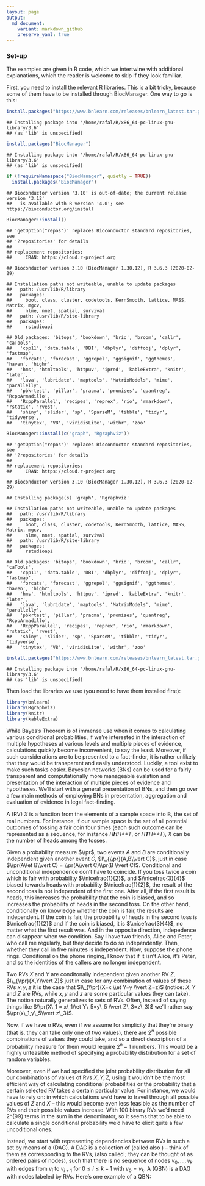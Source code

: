 ```yaml
---
layout: page
output:
  md_document:
    variant: markdown_github
    preserve_yaml: true
---
```


### Set-up

The examples are given in R code, which we intertwine with additional
explanations, which the reader is welcome to skip if they look familiar.

First, you need to install the relevant R libraries. This is a bit
tricky, because some of them have to be installed through BiocManager.
One way to go is this:

``` r
install.packages("https://www.bnlearn.com/releases/bnlearn_latest.tar.gz", repos = NULL, type = "source")
```

    ## Installing package into '/home/rafal/R/x86_64-pc-linux-gnu-library/3.6'
    ## (as 'lib' is unspecified)

``` r
install.packages("BiocManager")
```

    ## Installing package into '/home/rafal/R/x86_64-pc-linux-gnu-library/3.6'
    ## (as 'lib' is unspecified)

``` r
if (!requireNamespace("BiocManager", quietly = TRUE))
  install.packages("BiocManager")
```

    ## Bioconductor version '3.10' is out-of-date; the current release version '3.12'
    ##   is available with R version '4.0'; see https://bioconductor.org/install

``` r
BiocManager::install()
```

    ## 'getOption("repos")' replaces Bioconductor standard repositories, see
    ## '?repositories' for details
    ##
    ## replacement repositories:
    ##     CRAN: https://cloud.r-project.org

    ## Bioconductor version 3.10 (BiocManager 1.30.12), R 3.6.3 (2020-02-29)

    ## Installation paths not writeable, unable to update packages
    ##   path: /usr/lib/R/library
    ##   packages:
    ##     boot, class, cluster, codetools, KernSmooth, lattice, MASS, Matrix, mgcv,
    ##     nlme, nnet, spatial, survival
    ##   path: /usr/lib/R/site-library
    ##   packages:
    ##     rstudioapi

    ## Old packages: 'bitops', 'bookdown', 'brio', 'broom', 'callr', 'caTools',
    ##   'cpp11', 'data.table', 'DBI', 'dbplyr', 'diffobj', 'dplyr', 'fastmap',
    ##   'forcats', 'forecast', 'ggrepel', 'ggsignif', 'ggthemes', 'haven', 'highr',
    ##   'hms', 'htmltools', 'httpuv', 'ipred', 'kableExtra', 'knitr', 'later',
    ##   'lava', 'lubridate', 'maptools', 'MatrixModels', 'mime', 'parallelly',
    ##   'pbkrtest', 'pillar', 'pracma', 'promises', 'quantreg', 'RcppArmadillo',
    ##   'RcppParallel', 'recipes', 'reprex', 'rio', 'rmarkdown', 'rstatix', 'rvest',
    ##   'shiny', 'slider', 'sp', 'SparseM', 'tibble', 'tidyr', 'tidyverse',
    ##   'tinytex', 'V8', 'viridisLite', 'withr', 'zoo'

``` r
BiocManager::install(c("graph", "Rgraphviz"))
```

    ## 'getOption("repos")' replaces Bioconductor standard repositories, see
    ## '?repositories' for details
    ##
    ## replacement repositories:
    ##     CRAN: https://cloud.r-project.org

    ## Bioconductor version 3.10 (BiocManager 1.30.12), R 3.6.3 (2020-02-29)

    ## Installing package(s) 'graph', 'Rgraphviz'

    ## Installation paths not writeable, unable to update packages
    ##   path: /usr/lib/R/library
    ##   packages:
    ##     boot, class, cluster, codetools, KernSmooth, lattice, MASS, Matrix, mgcv,
    ##     nlme, nnet, spatial, survival
    ##   path: /usr/lib/R/site-library
    ##   packages:
    ##     rstudioapi

    ## Old packages: 'bitops', 'bookdown', 'brio', 'broom', 'callr', 'caTools',
    ##   'cpp11', 'data.table', 'DBI', 'dbplyr', 'diffobj', 'dplyr', 'fastmap',
    ##   'forcats', 'forecast', 'ggrepel', 'ggsignif', 'ggthemes', 'haven', 'highr',
    ##   'hms', 'htmltools', 'httpuv', 'ipred', 'kableExtra', 'knitr', 'later',
    ##   'lava', 'lubridate', 'maptools', 'MatrixModels', 'mime', 'parallelly',
    ##   'pbkrtest', 'pillar', 'pracma', 'promises', 'quantreg', 'RcppArmadillo',
    ##   'RcppParallel', 'recipes', 'reprex', 'rio', 'rmarkdown', 'rstatix', 'rvest',
    ##   'shiny', 'slider', 'sp', 'SparseM', 'tibble', 'tidyr', 'tidyverse',
    ##   'tinytex', 'V8', 'viridisLite', 'withr', 'zoo'

``` r
install.packages("https://www.bnlearn.com/releases/bnlearn_latest.tar.gz", repos = NULL, type = "source")
```

    ## Installing package into '/home/rafal/R/x86_64-pc-linux-gnu-library/3.6'
    ## (as 'lib' is unspecified)

Then load the libraries we use (you need to have them installed first):

``` r
library(bnlearn)
library(Rgraphviz)
library(knitr)
library(kableExtra)
```

While Bayes’s Theorem is of immense use when it comes to calculating
various conditional probabilities, if we’re interested in the
interaction of multiple hypotheses at various levels and multiple pieces
of evidence, calculations quickly become inconvenient, to say the least.
Moreover, if such considerations are to be presented to a fact-finder,
it is rather unlikely that they would be transparent and easily
understood. Luckily, a tool exist to make such tasks easier. Bayesian
networks (BNs) can be used for a fairly transparent and computationally
more manageable evalation and presentation of the interaction of
multiple pieces of evidence and hypotheses. We’ll start with a general
presentation of BNs, and then go over a few main methods of employing
BNs in presentation, aggregation and evaluation of evidence in legal
fact-finding.

A (RV) *X* is a function from the elements of a sample space into ℝ, the
set of real numbers. For instance, if our sample space is the set of all
potential outcomes of tossing a fair coin four times (each such outcome
can be represented as a sequence, for instance *H**H**H**T*, or
*H**T**H**T*), *X* can be the number of heads among the tosses.

Given a probability measure $\\pr$, two events *A* and *B* are
conditionally independent given another event *C*,
$I\_{\\pr}(A,B\\vert C)$, just in case
$\\pr(A\\et B\\vert C) = \\pr(A\\vert C)\\pr(B \\vert C)$. Conditional
and unconditional independence don’t have to coincide. If you toss twice
a coin which is fair with probability $\\nicefrac{1}{2}$, and
$\\nicefrac{3}{4}$ biased towards heads with probability
$\\nicefrac{1}{2}$, the result of the second toss is not independent of
the first one. After all, if the first result is heads, this increases
the probability that the coin is biased, and so increases the
probability of heads in the second toss. On the other hand,
conditionally on knowledge whether the coin is fair, the results are
independent. If the coin is fair, the probability of heads in the second
toss is $\\nicefrac{1}{2}$ and if the coin is biased, it is
$\\nicefrac{3}{4}$, no matter what the first result was. And in the
opposite direction, indepedence can disappear when we condition. Say I
have two friends, Alice and Peter, who call me regularly, but they
decide to do so independently. Then, whether they call in five minutes
is independent. Now, suppose the phone rings. Conditional on the phone
ringing, I know that if it isn’t Alice, it’s Peter, and so the
identities of the callers are no longer independent.

Two RVs *X* and *Y* are conditonally independent given another RV *Z*,
$I\_{\\pr}(X,Y\\vert Z)$ just in case for any combination of values of
these RVs *x*, *y*, *z* it is the case that
$I\_{\\pr}(X=x \\et Y=y \\vert Z=z)$ (notice: *X*, *Y* and *Z* are RVs,
while *x*, *y* and *z* are some particular values they can take). The
notion naturally generalizes to sets of RVs. Often, instead of saying
things like $\\pr(X\_1 = x\_1\\et Y\_5=y\_5 \\vert Z\_3=z\_3)$ we’ll
rather say $\\pr(x\_1,y\_5\\vert z\_3)$.

Now, if we have *n* RVs, even if we assume for simplicity that they’re
binary (that is, they can take only one of two values), there are
2<sup>*n*</sup> possible combinations of values they could take, and so
a direct description of a probability measure for them would require
2<sup>*n*</sup> − 1 numbers. This would be a highly unfeasible method of
specifying a probability distribution for a set of random variables.

Moreover, even if we had specified the joint probability distribution
for all our combinations of values of Rvs *X*, *Y*, *Z*, using it
wouldn’t be the most efficient way of calculating conditional
probabilities or the probability that a certain selected RV takes a
certain particular value. For instance, we would have to rely on: in
which calculations we’d have to travel through all possible values of
*Z* and *X* – this would become even less feasible as the number of RVs
and their possible values increase. With 100 binary RVs we’d need 2^{99}
terms in the sum in the denominator, so it seems that to be able to
calculate a single conditional probability we’d have to elicit quite a
few uncoditional ones.

Instead, we start with representing dependencies between RVs in such a
set by means of a (DAG). A DAG is a collection of (called also ) – think
of them as corresponding to the RVs, (also called ; they can be thought
of as ordered pairs of nodes), such that there is no sequence of nodes
*v*<sub>0</sub>, …, *v*<sub>*k*</sub> with edges from *v*<sub>*i*</sub>
to *v*<sub>*i* + 1</sub> for 0 ≤ *i* ≤ *k* − 1 with
*v*<sub>0</sub> = *v*<sub>*k*</sub>. A (QBN) is a DAG with nodes labeled
by RVs. Here’s one example of a QBN:
